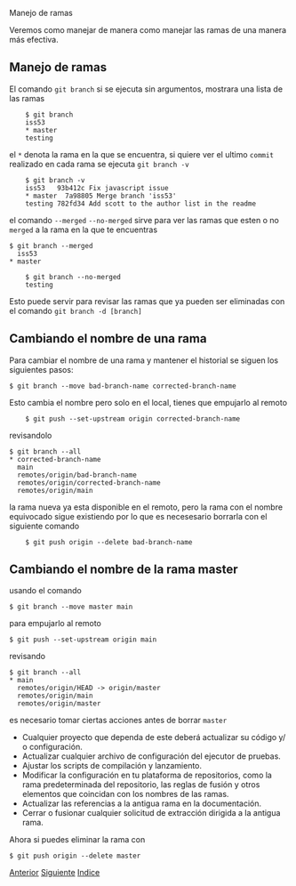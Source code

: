  Manejo de ramas

Veremos como manejar de manera como manejar las ramas de una manera más efectiva.

## Manejo de ramas
El comando `git branch` si se ejecuta sin argumentos, mostrara una lista de las ramas
```
    $ git branch
    iss53
    * master
    testing
```
el `*` denota la rama en la que se encuentra, si quiere ver el ultimo `commit` realizado en cada rama se ejecuta `git branch -v`
```
    $ git branch -v
    iss53   93b412c Fix javascript issue
    * master  7a98805 Merge branch 'iss53'
    testing 782fd34 Add scott to the author list in the readme
```
el comando `--merged` `--no-merged` sirve para ver las ramas que esten o no `merged` a la rama en la que te encuentras
```
$ git branch --merged
  iss53
* master
```

```
    $ git branch --no-merged
    testing
```
Esto puede servir para revisar las ramas que ya pueden ser eliminadas con el comando `git branch -d [branch]`

## Cambiando el nombre de una rama
Para cambiar el nombre de una rama y mantener el historial se siguen los siguientes pasos:
```
$ git branch --move bad-branch-name corrected-branch-name
```
Esto cambia el nombre pero solo en el local, tienes que empujarlo al remoto
```
    $ git push --set-upstream origin corrected-branch-name
```
revisandolo
```
$ git branch --all
* corrected-branch-name
  main
  remotes/origin/bad-branch-name
  remotes/origin/corrected-branch-name
  remotes/origin/main
```
la rama nueva ya esta disponible en el remoto, pero la rama con el nombre equivocado sigue existiendo por lo que es necesesario borrarla con el siguiente comando
```
    $ git push origin --delete bad-branch-name
```

## Cambiando el nombre de la rama master
usando el comando
```
$ git branch --move master main
```
para empujarlo al remoto
```
$ git push --set-upstream origin main
```
revisando
```
$ git branch --all
* main
  remotes/origin/HEAD -> origin/master
  remotes/origin/main
  remotes/origin/master
```
es necesario tomar ciertas acciones antes de borrar `master`

- Cualquier proyecto que dependa de este deberá actualizar su código y/ o configuración.
- Actualizar cualquier archivo de configuración del ejecutor de pruebas.
- Ajustar los scripts de compilación y lanzamiento.
- Modificar la configuración en tu plataforma de repositorios, como la rama predeterminada del repositorio, las reglas de fusión y otros elementos que coincidan con los nombres de las ramas.
- Actualizar las referencias a la antigua rama en la documentación.
- Cerrar o fusionar cualquier solicitud de extracción dirigida a la antigua rama.

Ahora si puedes eliminar la rama con
```
$ git push origin --delete master
```

[Anterior](Ch2.2.md)
[Siguiente](Ch2.4.md)
[Indice](Ch3/Indice.md)